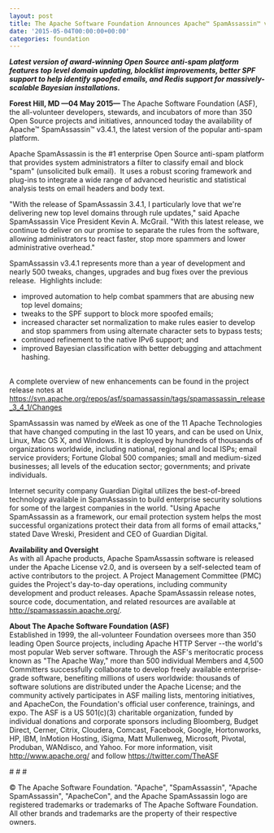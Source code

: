 ```yaml
---
layout: post
title: The Apache Software Foundation Announces Apache™ SpamAssassin™ v3.4.1
date: '2015-05-04T00:00:00+00:00'
categories: foundation
---
```

<p><b><i>Latest version of award-winning Open Source anti-spam platform features top level domain updating, blocklist improvements, better SPF support to help identify spoofed emails, and Redis support for massively-scalable Bayesian installations.</i></b></p> 
  <p><b>Forest Hill, MD —04 May 2015—</b> The Apache Software Foundation (ASF), the all-volunteer developers, stewards, and incubators of more than 350 Open Source projects and initiatives, announced today the availability of Apache™ SpamAssassin™ v3.4.1, the latest version of the popular anti-spam platform.</p> 
  <p>Apache SpamAssassin is the #1 enterprise Open Source anti-spam platform that provides system administrators a filter to classify email and block &quot;spam&quot; (unsolicited bulk email). &nbsp;It uses a robust scoring framework and plug-ins to integrate a wide range of advanced heuristic and statistical analysis tests on email headers and body text.</p> 
  <p>&quot;With the release of SpamAssassin 3.4.1, I particularly love that we're delivering new top level domains through rule updates,&quot; said Apache SpamAssassin Vice President Kevin A. McGrail. &quot;With this latest release, we continue to deliver on our promise to separate the rules from the software, allowing administrators to react faster, stop more spammers and lower administrative overhead.&quot;</p> 
  <p>SpamAssassin v3.4.1 represents more than a year of development and nearly 500 tweaks, changes, upgrades and bug fixes over the previous release. &nbsp;Highlights include:&nbsp;</p> 
  <p> </p> 
  <ul> 
    <li>improved automation to help combat spammers that are abusing new top level domains;&nbsp;</li> 
    <li>tweaks to the SPF support to block more spoofed emails;&nbsp;</li> 
    <li>increased character set normalization to make rules easier to develop and stop spammers from using alternate character sets to bypass tests;&nbsp;</li> 
    <li>continued refinement to the native IPv6 support; and&nbsp;</li> 
    <li>improved Bayesian classification with better debugging and attachment hashing.</li> 
  </ul> 
  <p> </p> 
  <p><br />A complete overview of new enhancements can be found in the project release notes at <a href="https://svn.apache.org/repos/asf/spamassassin/tags/spamassassin_release_3_4_1/Changes">https://svn.apache.org/repos/asf/spamassassin/tags/spamassassin_release_3_4_1/Changes</a></p> 
  <p>SpamAssassin was named by eWeek as one of the 11 Apache Technologies that have changed computing in the last 10 years, and can be used on Unix, Linux, Mac OS X, and Windows. It is deployed by hundreds of thousands of organizations worldwide, including national, regional and local ISPs; email service providers; Fortune Global 500 companies; small and medium-sized businesses; all levels of the education sector; governments; and private individuals.</p> 
  <p>Internet security company Guardian Digital utilizes the best-of-breed technology available in SpamAssassin to build enterprise security solutions for some of the largest companies in the world. &quot;Using Apache SpamAssassin as a framework, our email protection system helps the most successful organizations protect their data from all forms of email attacks,&quot; stated Dave Wreski, President and CEO of Guardian Digital.</p> 
  <p><b>Availability and Oversight<br /></b>As with all Apache products, Apache SpamAssassin software is released under the Apache License v2.0, and is overseen by a self-selected team of active contributors to the project. A Project Management Committee (PMC) guides the Project's day-to-day operations, including community development and product releases. Apache SpamAssassin release notes, source code, documentation, and related resources are available at <a href="http://spamassassin.apache.org/">http://spamassassin.apache.org/</a>.</p> 
  <p><b>About The Apache Software Foundation (ASF)<br /></b>Established in 1999, the all-volunteer Foundation oversees more than 350 leading Open Source projects, including Apache HTTP Server --the world's most popular Web server software. Through the ASF's meritocratic process known as &quot;The Apache Way,&quot; more than 500 individual Members and 4,500 Committers successfully collaborate to develop freely available enterprise-grade software, benefiting millions of users worldwide: thousands of software solutions are distributed under the Apache License; and the community actively participates in ASF mailing lists, mentoring initiatives, and ApacheCon, the Foundation's official user conference, trainings, and expo. The ASF is a US 501(c)(3) charitable organization, funded by individual donations and corporate sponsors including Bloomberg, Budget Direct, Cerner, Citrix, Cloudera, Comcast, Facebook, Google, Hortonworks, HP, IBM, InMotion Hosting, iSigma, Matt Mullenweg, Microsoft, Pivotal, Produban, WANdisco, and Yahoo. For more information, visit <a href="http://www.apache.org/">http://www.apache.org/</a> and follow <a href="https://twitter.com/TheASF">https://twitter.com/TheASF</a></p> 
  <p># # #</p> 
  <p>© The Apache Software Foundation. &quot;Apache&quot;, &quot;SpamAssassin&quot;, &quot;Apache SpamAssassin&quot;, &quot;ApacheCon&quot;, and the Apache SpamAssassin logo are registered trademarks or trademarks of The Apache Software Foundation. All other brands and trademarks are the property of their respective owners.</p>
